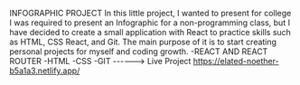 INFOGRAPHIC PROJECT
In this little project, I wanted to present for college I was required to present an Infographic for a non-programming class, but I have decided to create a small application with React to practice skills such as HTML, CSS React, and Git. The main purpose of it is to start creating personal projects for myself and coding growth. 
-REACT AND REACT ROUTER
-HTML
-CSS
-GIT
------> Live Project https://elated-noether-b5a1a3.netlify.app/
